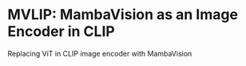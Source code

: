 # MVLIP: MambaVision as an Image Encoder in CLIP
Replacing ViT in CLIP image encoder with MambaVision

